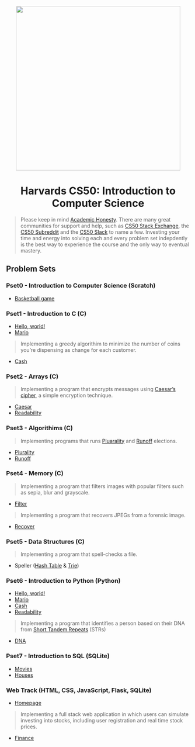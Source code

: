 <div align="center">
    <img src="https://i.ytimg.com/vi/FsYdgKO4AQU/maxresdefault.jpg" height="450"/>
    <h1>Harvards CS50: Introduction to Computer Science</h1>
</div>

> Please keep in mind [Academic Honesty](https://cs50.harvard.edu/x/2020/syllabus/#academic-honesty). There are many great communities for support and help, such as [CS50 Stack Exchange](https://cs50.stackexchange.com/), the [CS50 Subreddit](https://www.reddit.com/r/cs50/) and the [CS50 Slack](http://cs50.edx.org/slack) to name a few. Investing your time and energy into solving each and every problem set indepdently is the best way to experience the course and the only way to eventual mastery.

## Problem Sets

### Pset0 - Introduction to Computer Science (Scratch)

- [Basketball game](pset0/Basketball%20Practice.sb3)

### Pset1 - Introduction to C (C)

- [Hello, world!](pset1/hello/hello.c)
- [Mario](pset1/mario/mario.c)
> Implementing a greedy algorithim to minimize the number of coins you’re dispensing as change for each customer.
- [Cash](pset1/cash/cash.c)

### Pset2 - Arrays (C)

> Implementing a program that encrypts messages using [Caesar’s cipher](https://en.wikipedia.org/wiki/Caesar_cipher), a simple encryption technique.

- [Caesar](pset2/caesar/caesar.c)
- [Readability](pset2/readability/readability.c)

### Pset3 - Algorithims (C)

> Implementing programs that runs [Pluarality](https://en.wikipedia.org/wiki/Plurality_voting) and [Runoff](https://www.ncsl.org/research/elections-and-campaigns/primary-runoff-elections.aspx) elections.

- [Plurality](pset3/pluarlity/../plurality/plurality.c)
- [Runoff](pset3/runoff/runoff.c)

### Pset4 - Memory (C)

> Implementing a program that filters images with popular filters such as sepia, blur and grayscale.

- [Filter](pset4/filter/filter.c)
> Implementing a program that recovers JPEGs from a forensic image.
- [Recover](pset4/recover/recover.c)

### Pset5 - Data Structures (C)

> Implementing a program that spell-checks a file.

- Speller ([Hash Table](pset5/speller/hash/dictionary.c) & [Trie](pset5/speller/trie/dictionary.c))

### Pset6 - Introduction to Python (Python)

- [Hello, world!](pset6/hello/hello.py)
- [Mario](pset6/mario/mario.py)
- [Cash](pset6/cash/cash.py)
- [Readability](pset6/readability/readability.py)
> Implementing a program that identifies a person based on their DNA from [Short Tandem Repeats](https://en.wikipedia.org/wiki/STR_analysis) (STRs)
- [DNA](pset6/dna/dna.py)

### Pset7 - Introduction to SQL (SQLite)

- [Movies](pset7/movies)
- [Houses](pset7/houses/roster.py)

### Web Track (HTML, CSS, JavaScript, Flask, SQLite)

- [Homepage](pset8/homepage)
> Implementing a full stack web application in which users can simulate investing into stocks, including user registration and real time stock prices.
- [Finance](pset8/finance)
